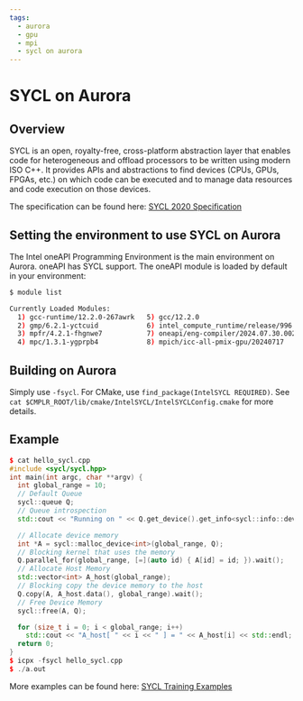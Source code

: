 ```yaml
---
tags:
  - aurora
  - gpu
  - mpi
  - sycl on aurora
---
```


# SYCL on Aurora

## Overview

SYCL is an open, royalty-free, cross-platform abstraction layer that enables code for heterogeneous and offload processors to be written using modern ISO C++. It provides APIs and abstractions to find devices (CPUs, GPUs, FPGAs, etc.) on which code can be executed and to manage data resources and code execution on those devices.

The specification can be found here: [SYCL 2020 Specification](https://registry.khronos.org/SYCL/specs/sycl-2020/)

## Setting the environment to use SYCL on Aurora

The Intel oneAPI Programming Environment is the main environment on Aurora. oneAPI has SYCL support. The oneAPI module is loaded by default in your environment:

```bash
$ module list

Currently Loaded Modules:
  1) gcc-runtime/12.2.0-267awrk   5) gcc/12.2.0                             9) libfabric/1.20.1
  2) gmp/6.2.1-yctcuid            6) intel_compute_runtime/release/996.26  10) cray-pals/1.4.0
  3) mpfr/4.2.1-fhgnwe7           7) oneapi/eng-compiler/2024.07.30.002    11) cray-libpals/1.4.0
  4) mpc/1.3.1-ygprpb4            8) mpich/icc-all-pmix-gpu/20240717
```

## Building on Aurora

Simply use `-fsycl`. For CMake, use `find_package(IntelSYCL REQUIRED)`. See `cat $CMPLR_ROOT/lib/cmake/IntelSYCL/IntelSYCLConfig.cmake` for more details.

## Example

```cpp
$ cat hello_sycl.cpp
#include <sycl/sycl.hpp>
int main(int argc, char **argv) {
  int global_range = 10;
  // Default Queue
  sycl::queue Q;
  // Queue introspection
  std::cout << "Running on " << Q.get_device().get_info<sycl::info::device::name>() << std::endl;

  // Allocate device memory
  int *A = sycl::malloc_device<int>(global_range, Q);
  // Blocking kernel that uses the memory
  Q.parallel_for(global_range, [=](auto id) { A[id] = id; }).wait();
  // Allocate Host Memory
  std::vector<int> A_host(global_range);
  // Blocking copy the device memory to the host
  Q.copy(A, A_host.data(), global_range).wait();
  // Free Device Memory
  sycl::free(A, Q);

  for (size_t i = 0; i < global_range; i++)
    std::cout << "A_host[ " << i << " ] = " << A_host[i] << std::endl;
  return 0;
}
$ icpx -fsycl hello_sycl.cpp
$ ./a.out
```

More examples can be found here: [SYCL Training Examples](https://github.com/argonne-lcf/sycltrain/tree/master/9_sycl_of_hell)